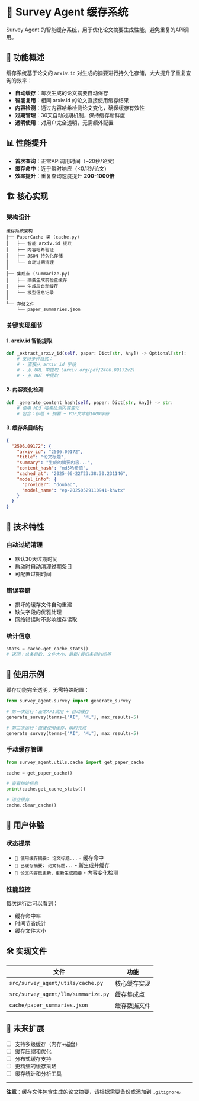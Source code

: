 # 📁 Survey Agent 缓存系统

Survey Agent 的智能缓存系统，用于优化论文摘要生成性能，避免重复的API调用。

## 🎯 功能概述

缓存系统基于论文的 `arxiv.id` 对生成的摘要进行持久化存储，大大提升了重复查询的效率：

- **自动缓存**：每次生成的论文摘要自动保存
- **智能复用**：相同 arxiv.id 的论文直接使用缓存结果
- **内容检测**：通过内容哈希检测论文变化，确保缓存有效性
- **过期管理**：30天自动过期机制，保持缓存新鲜度
- **透明使用**：对用户完全透明，无需额外配置

## 📊 性能提升

- **首次查询**：正常API调用时间（~20秒/论文）
- **缓存命中**：近乎瞬时响应（<0.1秒/论文）
- **效率提升**：重复查询速度提升 **200-1000倍**

## 🏗️ 核心实现

### 架构设计

```
缓存系统架构
├── PaperCache 类 (cache.py)
│   ├── 智能 arxiv.id 提取
│   ├── 内容哈希验证
│   ├── JSON 持久化存储
│   └── 自动过期清理
│
├── 集成点 (summarize.py)
│   ├── 摘要生成前检查缓存
│   ├── 生成后自动缓存
│   └── 模型信息记录
│
└── 存储文件
    └── paper_summaries.json
```

### 关键实现细节

#### 1. arxiv.id 智能提取
```python
def _extract_arxiv_id(self, paper: Dict[str, Any]) -> Optional[str]:
    # 支持多种格式：
    # - 直接从 arxiv_id 字段
    # - 从 URL 中提取 (arxiv.org/pdf/2406.09172v2)
    # - 从 DOI 中提取
```

#### 2. 内容变化检测
```python
def _generate_content_hash(self, paper: Dict[str, Any]) -> str:
    # 使用 MD5 哈希检测内容变化
    # 包含：标题 + 摘要 + PDF文本前1000字符
```

#### 3. 缓存条目结构
```json
{
  "2506.09172": {
    "arxiv_id": "2506.09172",
    "title": "论文标题",
    "summary": "生成的摘要内容...",
    "content_hash": "md5哈希值",
    "cached_at": "2025-06-22T23:38:30.231146",
    "model_info": {
      "provider": "doubao",
      "model_name": "ep-20250529110941-khvtx"
    }
  }
}
```

## 🔧 技术特性

### 自动过期清理
- 默认30天过期时间
- 启动时自动清理过期条目
- 可配置过期时间

### 错误容错
- 损坏的缓存文件自动重建
- 缺失字段的优雅处理
- 网络错误时不影响缓存读取

### 统计信息
```python
stats = cache.get_cache_stats()
# 返回：总条目数、文件大小、最新/最旧条目时间等
```

## 📝 使用示例

缓存功能完全透明，无需特殊配置：

```python
from survey_agent.survey import generate_survey

# 第一次运行：正常API调用 + 自动缓存
generate_survey(terms=["AI", "ML"], max_results=5)

# 第二次运行：直接使用缓存，瞬时完成
generate_survey(terms=["AI", "ML"], max_results=5)
```

### 手动缓存管理
```python
from survey_agent.utils.cache import get_paper_cache

cache = get_paper_cache()

# 查看统计信息
print(cache.get_cache_stats())

# 清空缓存
cache.clear_cache()
```

## 🎨 用户体验

### 状态提示
- `📁 使用缓存摘要: 论文标题...` - 缓存命中
- `💾 已缓存摘要: 论文标题...` - 新生成并缓存
- `🔄 论文内容已更新，重新生成摘要` - 内容变化检测

### 性能监控
每次运行后可以看到：
- 缓存命中率
- 时间节省统计
- 缓存文件大小

## 🛠️ 实现文件

| 文件 | 功能 |
|------|------|
| `src/survey_agent/utils/cache.py` | 核心缓存实现 |
| `src/survey_agent/llm/summarize.py` | 缓存集成点 |
| `cache/paper_summaries.json` | 缓存数据文件 |

## 🔮 未来扩展

- [ ] 支持多级缓存（内存+磁盘）
- [ ] 缓存压缩和优化
- [ ] 分布式缓存支持
- [ ] 更精细的缓存策略
- [ ] 缓存统计和分析工具

---

**注意**：缓存文件包含生成的论文摘要，请根据需要备份或添加到 `.gitignore`。 